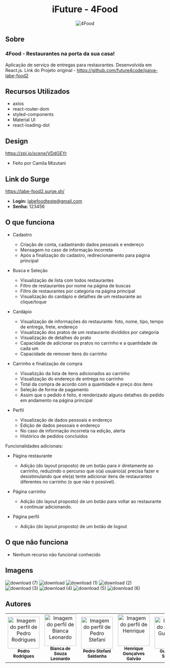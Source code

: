 # <h1 align='center'> iFuture - 4Food </h1>

<p align="center">
  <img src="https://user-images.githubusercontent.com/48807462/124322810-86319980-db56-11eb-9af8-5b49e574d073.png" alt="4Food">
</p>


 ## Sobre
### 4Food - Restaurantes na porta da sua casa!
Aplicação de serviço de entregas para restaurantes. Desenvolvida em React.js.
Link do Projeto original - <a href="https://github.com/future4code/paiva-labe-food2">https://github.com/future4code/paiva-labe-food2</a>

## Recursos Utilizados
- axios
- react-router-dom
- styled-components
- Material UI
- react-loading-dot

## Design
https://zpl.io/scene/VDdGEYr
- Feito por Camila Mizutani

## Link do Surge
<a href="https://labe-food2.surge.sh/">https://labe-food2.surge.sh/</a>
- <b>Login:</b> labefoodteste@gmail.com
- <b>Senha:</b> 123456

## O que funciona
- Cadastro
  - Criação de conta, cadastrando dados pessoais e endereço
  - Mensagem no caso de informação incorreta
  - Após a finalização do cadastro, redirecionamento para página principal

- Busca e Seleção
  - Visualização de lista com todos restaurantes
  - Filtro de restaurantes por nome na página de buscas
  - Filtro de restaurantes por categoria na página principal
  - Visualização do cardápio e detalhes de um restaurante ao clique/toque

- Cardápio
  - Visualização de informações do restaurante: foto, nome, tipo, tempo de entrega, frete, endereço
  - Visualização dos pratos de um restaurante divididos por categoria
  - Visualização de detalhes do prato
  - Capacidade de adicionar os pratos no carrinho e a quantidade de cada um
  - Capacidade de remover itens do carrinho

- Carrinho e finalização de compra
  - Visualizção da lista de itens adicionados ao carrinho
  - Visualização do endereço de entrega no carrinho
  - Total da compra de acordo com a quantidade e preço dos itens
  - Seleção de forma de pagamento
  - Assim que o pedido é feito, é renderizado alguns detalhes do pedido em andamento na página principal

- Perfil
  - Visualização de dados pessoais e endereço
  - Edição de dados pessoais e endereço
  - No caso de informação incorreta na edição, alerta
  - Histórico de pedidos concluídos

Funcionalidades adicionais:

- Página restaurante
  - Adição (do layout proposto) de um botão para ir diretamente ao carrinho, reduzindo o percurso que o(a) usuário(a) precisa fazer e desistimulando que ele(a) tente adicionar itens de restaurantes diferentes no carrinho (o que não é possível). 
  
- Página carrinho
  - Adição (do layout proposto) de um botão para voltar ao restaurante e continuar adicionando.

- Página perfil
  - Adição (do layout proposto) de um botão de logout 


## O que não funciona 
- Nenhum recurso não funcional conhecido

## Imagens
![download (7)](https://user-images.githubusercontent.com/48807462/124328289-b7fb2e00-db5f-11eb-90a0-520f19632bea.jpg)
![download](https://user-images.githubusercontent.com/48807462/124328199-91d58e00-db5f-11eb-89ab-c29e409e1b71.jpg)
![download (1)](https://user-images.githubusercontent.com/48807462/124328204-9437e800-db5f-11eb-9dc4-43d90b6fefc2.jpg)
![download (2)](https://user-images.githubusercontent.com/48807462/124328208-95691500-db5f-11eb-8777-0ff5a6e012f4.jpg)
![download (3)](https://user-images.githubusercontent.com/48807462/124328209-9732d880-db5f-11eb-8155-e48e4f33571f.jpg)
![download (4)](https://user-images.githubusercontent.com/48807462/124328212-98640580-db5f-11eb-8739-e3d061254dd7.jpg)
![download (5)](https://user-images.githubusercontent.com/48807462/124328215-9a2dc900-db5f-11eb-9219-3ad0d00e40d1.jpg)
![download (6)](https://user-images.githubusercontent.com/48807462/124328224-9b5ef600-db5f-11eb-8178-16a7a5621762.jpg)


## Autores

<table>
  <tr>
    <td align="center"><a href="https://github.com/IELSK">
    <img src="https://avatars.githubusercontent.com/u/48807462?v=4" width="100px" alt="Imagem do perfil de Pedro Rodrigues"/>
    <br />
    <sub><b>Pedro Rodrigues</b></sub>
      <td align="center"><a href="https://github.com/Biancasleonardo">
    <img src="https://avatars.githubusercontent.com/u/61589574?v=4" width="100px" alt="Imagem do perfil de Bianca Leonardo"/>
    <br />
    <sub><b>Bianca de Souza Leonardo</b></sub>
        <td align="center"><a href="https://github.com/peustef">
    <img src="https://avatars.githubusercontent.com/u/20777850?v=4" width="100px" alt="Imagem do perfil de Pedro Stefani"/>
    <br />
    <sub><b>Pedro Stefani Saldanha</b></sub>
<td align="center"><a href="https://github.com/hgalvao98">
    <img src="https://avatars.githubusercontent.com/u/81254055?v=4" width="100px" alt="Imagem do perfil de Henrique"/>
    <br />
    <sub><b>Henrique Gonçalves Galvão</b></sub>
<td align="center"><a href="https://github.com/guilhermesoutello">
    <img src="https://avatars.githubusercontent.com/u/77966501?v=4" width="100px" alt="Imagem do perfil de Guilherme"/>
    <br />
    <sub><b>Guilherme Soutello</b></sub>
  <td align="center"><a href="https://github.com/Rodrigo-Brezolin-Buquera">
    <img src="https://avatars.githubusercontent.com/u/81428197?v=4" width="100px" alt="Imagem do perfil de Rodrigo"/>
    <br />
    <sub><b>Rodrigo Brezolin Buquera</b></sub>
</table>
